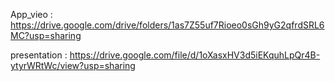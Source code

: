  App_vieo    :  https://drive.google.com/drive/folders/1as7Z55uf7Rioeo0sGh9yG2qfrdSRL6MC?usp=sharing

presentation : https://drive.google.com/file/d/1oXasxHV3d5iEKquhLpQr4B-ytyrWRtWc/view?usp=sharing


